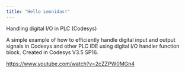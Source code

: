 ```yaml
---
title: "Hello Leonidas!"
---
```


Handling digital I/O in PLC (Codesys)

A simple example of how to efficiently handle digital input and output signals in Codesys and other PLC IDE using digital I/O handler function block. Created in Codesys V3.5 SP16.

https://www.youtube.com/watch?v=2cZZPW0MGn4
